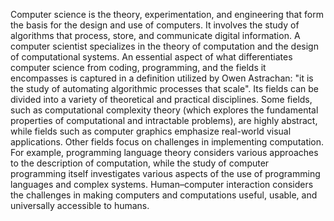 Computer science is the theory, experimentation, and engineering that form the basis for the design and use of computers. 
It involves the study of algorithms that process, store, and communicate digital information. 
A computer scientist specializes in the theory of computation and the design of computational systems. 
An essential aspect of what differentiates computer science from coding, programming, 
and the fields it encompasses is captured in a definition utilized by Owen Astrachan: "it is the study of automating algorithmic processes that scale".
Its fields can be divided into a variety of theoretical and practical disciplines. 
Some fields, such as computational complexity theory (which explores the fundamental properties of computational and intractable problems), are highly abstract, while fields such as computer graphics emphasize real-world visual applications. 
Other fields focus on challenges in implementing computation. 
For example, programming language theory considers various approaches to the description of computation, 
while the study of computer programming itself investigates various aspects of the use of programming languages and complex systems. 
Human–computer interaction considers the challenges in making computers and computations useful, usable, and universally accessible to humans. 